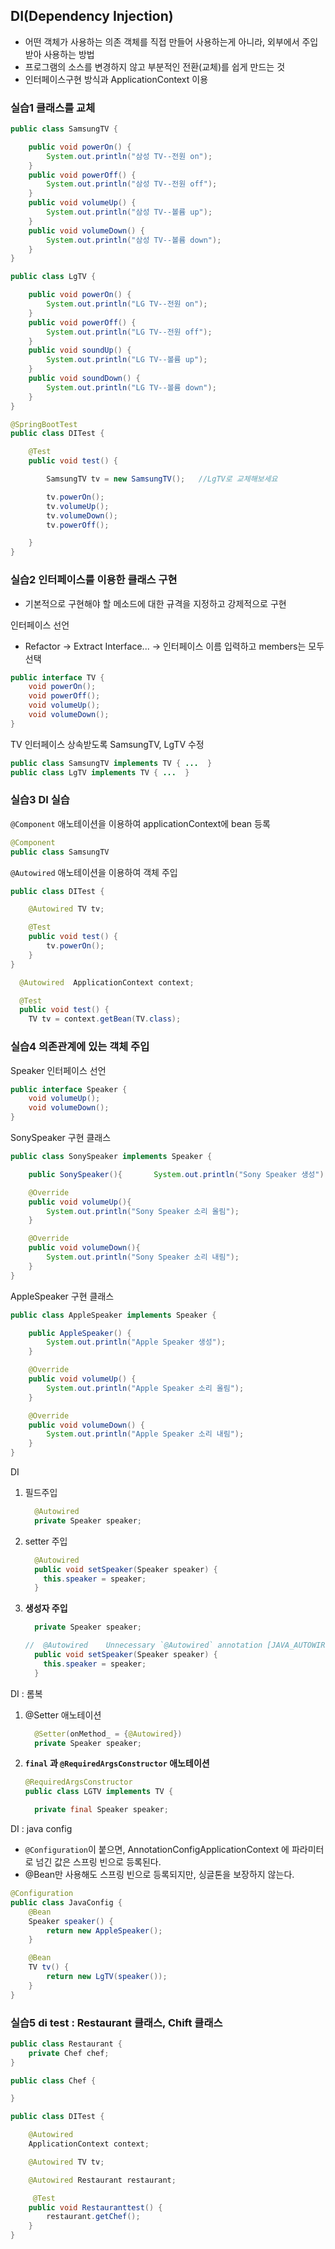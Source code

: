 ## DI(Dependency Injection)

- 어떤 객체가 사용하는 의존 객체를 직접 만들어 사용하는게 아니라, 외부에서 주입 받아 사용하는 방법
- 프로그램의 소스를 변경하지 않고 부분적인 전환(교체)를 쉽게 만드는 것
- 인터페이스구현 방식과 ApplicationContext 이용

### 실습1 클래스를 교체

```java
public class SamsungTV {

	public void powerOn() {
		System.out.println("삼성 TV--전원 on");
	}
	public void powerOff() {
		System.out.println("삼성 TV--전원 off");
	}
	public void volumeUp() {
		System.out.println("삼성 TV--볼륨 up");
	}
	public void volumeDown() {
		System.out.println("삼성 TV--볼륨 down");
	}
}

public class LgTV {

	public void powerOn() {
		System.out.println("LG TV--전원 on");
	}
	public void powerOff() {
		System.out.println("LG TV--전원 off");
	}
	public void soundUp() {
		System.out.println("LG TV--볼륨 up");
	}
	public void soundDown() {
		System.out.println("LG TV--볼륨 down");
	}
}

@SpringBootTest
public class DITest {

	@Test
	public void test() {

		SamsungTV tv = new SamsungTV();   //LgTV로 교체해보세요

		tv.powerOn();
		tv.volumeUp();
		tv.volumeDown();
		tv.powerOff();

	}
}
```

### 실습2 인터페이스를 이용한 클래스 구현

- 기본적으로 구현해야 할 메소드에 대한 규격을 지정하고 강제적으로 구현

인터페이스 선언

- Refactor -> Extract Interface... -> 인터페이스 이름 입력하고 members는 모두 선택

```java
public interface TV {
	void powerOn();
	void powerOff();
	void volumeUp();
	void volumeDown();
}
```

TV 인터페이스 상속받도록 SamsungTV, LgTV 수정

```java
public class SamsungTV implements TV { ...  }
public class LgTV implements TV { ...  }

```

### 실습3 DI 실습

`@Component` 애노테이션을 이용하여 applicationContext에 bean 등록

```java
@Component
public class SamsungTV
```

`@Autowired` 애노테이션을 이용하여 객체 주입

```java
public class DITest {

	@Autowired TV tv;

	@Test
	public void test() {
		tv.powerOn();
	}
}
```

```java
  @Autowired  ApplicationContext context;

  @Test
  public void test() {
    TV tv = context.getBean(TV.class);
```

### 실습4 의존관계에 있는 객체 주입

Speaker 인터페이스 선언

```java
public interface Speaker {
	void volumeUp();
	void volumeDown();
}
```

SonySpeaker 구현 클래스

```java
public class SonySpeaker implements Speaker {

	public SonySpeaker(){		System.out.println("Sony Speaker 생성");	}

	@Override
	public void volumeUp(){
		System.out.println("Sony Speaker 소리 올림");
	}

	@Override
	public void volumeDown(){
		System.out.println("Sony Speaker 소리 내림");
	}
}
```

AppleSpeaker 구현 클래스

```java
public class AppleSpeaker implements Speaker {

	public AppleSpeaker() {
		System.out.println("Apple Speaker 생성");
	}

	@Override
	public void volumeUp() {
		System.out.println("Apple Speaker 소리 올림");
	}

	@Override
	public void volumeDown() {
		System.out.println("Apple Speaker 소리 내림");
	}
}
```

DI

1. 필드주입

   ```java
     @Autowired
     private Speaker speaker;
   ```

2. setter 주입

   ```java
     @Autowired
     public void setSpeaker(Speaker speaker) {
       this.speaker = speaker;
     }
   ```

3. **생성자 주입**

   ```java
     private Speaker speaker;

   //  @Autowired    Unnecessary `@Autowired` annotation [JAVA_AUTOWIRED_CONSTRUCTOR]
     public void setSpeaker(Speaker speaker) {
       this.speaker = speaker;
     }
   ```

DI : 롬복

1. @Setter 애노테이션

   ```java
     @Setter(onMethod_ = {@Autowired})
     private Speaker speaker;
   ```

2. **`final` 과 `@RequiredArgsConstructor` 애노테이션**

   ```java
   @RequiredArgsConstructor
   public class LGTV implements TV {

     private final Speaker speaker;
   ```

DI : java config

- `@Configuration`이 붙으면, AnnotationConfigApplicationContext 에 파라미터로 넘긴 값은 스프링 빈으로 등록된다.
- @Bean만 사용해도 스프링 빈으로 등록되지만, 싱글톤을 보장하지 않는다.

```java
@Configuration
public class JavaConfig {
	@Bean
	Speaker speaker() {
		return new AppleSpeaker();
	}

	@Bean
	TV tv() {
		return new LgTV(speaker());
	}
}
```

### 실습5 di test : Restaurant 클래스, Chift 클래스

```java
public class Restaurant {
	private Chef chef;
}

```

```java
public class Chef {

}
```

```java
public class DITest {

	@Autowired
	ApplicationContext context;

	@Autowired TV tv;

	@Autowired Restaurant restaurant;

 	 @Test
	public void Restauranttest() {
		restaurant.getChef();
	}
}
```
